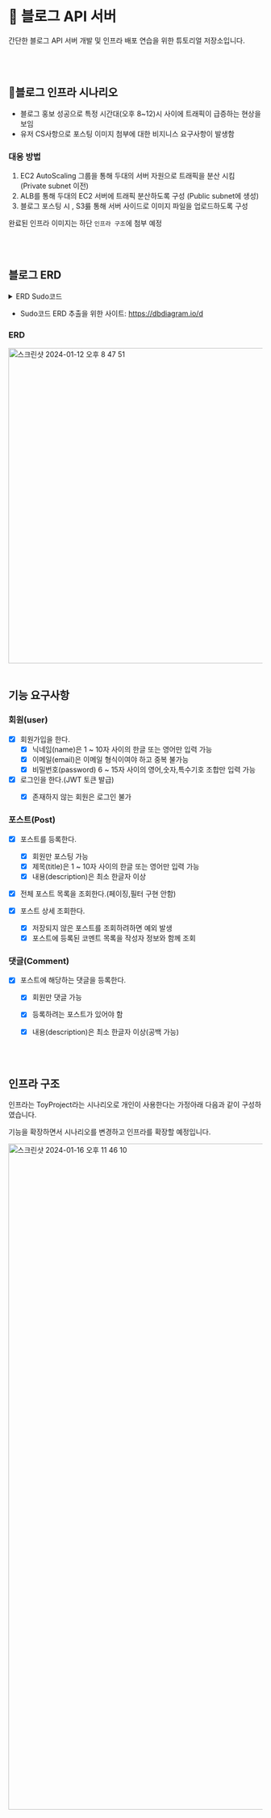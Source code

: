 # 🚀 블로그 API 서버 
간단한 블로그 API 서버 개발 및 인프라 배포 연습을 위한 튜토리얼 저장소입니다. 

</br>
</br>


## 🏃블로그 인프라 시나리오
- 블로그 홍보 성공으로 특정 시간대(오후 8~12)시 사이에 트래픽이 급증하는 현상을 보임
- 유저 CS사항으로 포스팅 이미지 첨부에 대한 비지니스 요구사항이 발생함

### 대응 방법
1. EC2 AutoScaling 그룹을 통해 두대의 서버 자원으로 트래픽을 분산 시킴 (Private subnet 이전) 
2. ALB를 통해 두대의 EC2 서버에 트래픽 분산하도록 구성 (Public subnet에 생성)
3. 블로그 포스팅 시 , S3릃 통해 서버 사이드로 이미지 파일을 업로드하도록 구성 

완료된 인프라 이미지는 하단 `인프라 구조`에 첨부 예정

</br>
</br>

## 블로그 ERD

<details>
  <summary>ERD Sudo코드</summary>

    Table users {
    id integer [primary key]
    name varchar(255) [not null]
    email varchar(255) [unique, not null]
    password varchar(255) [not null]
    }
    
    Table posts {
    id integer [primary key]
    title varchar(255) [not null]
    description text [not null]
    user_id integer
    }
    
    
    Ref: users.id < posts.user_id 
</details>

- Sudo코드 ERD 추출을 위한 사이트: https://dbdiagram.io/d

### ERD
<img width="625" alt="스크린샷 2024-01-12 오후 8 47 51" src="https://github.com/GuDonghee/Practice_Blog/assets/155864800/85ac7075-70aa-4811-825e-73df1ff1ec17">




</br>
</br>

## 기능 요구사항

### 회원(user)
- [x] 회원가입을 한다.
  - [x] 닉네임(name)은 1 ~ 10자 사이의 한글 또는 영어만 입력 가능
  - [x] 이메일(email)은 이메일 형식이여야 하고 중복 불가능
  - [x] 비밀번호(password) 6 ~ 15자 사이의 영어,숫자,특수기호 조합만 입력 가능

- [x] 로그인을 한다.(JWT 토큰 발급)
  - [x] 존재하지 않는 회원은 로그인 불가


### 포스트(Post)
- [x] 포스트를 등록한다.
  - [x] 회원만 포스팅 가능
  - [x] 제목(title)은 1 ~ 10자 사이의 한글 또는 영어만 입력 가능
  - [x] 내용(description)은 최소 한글자 이상

- [x] 전체 포스트 목록을 조회한다.(페이징,필터 구현 안함)
  
- [x] 포스트 상세 조회한다. 
  - [x] 저장되지 않은 포스트를 조회하려하면 예외 발생
  - [x] 포스트에 등록된 코멘트 목록을 작성자 정보와 함께 조회

### 댓글(Comment)
- [x] 포스트에 해당하는 댓글을 등록한다.
  - [x] 회원만 댓글 가능 
  - [x] 등록하려는 포스트가 있어야 함
  - [x] 내용(description)은 최소 한글자 이상(공백 가능)


</br>
</br>



## 인프라 구조
인프라는 ToyProject라는 시나리오로 개인이 사용한다는 가정아래 다음과 같이 구성하였습니다. 

기능을 확장하면서 시나리오를 변경하고 인프라를 확장할 예정입니다.

<img width="1320" alt="스크린샷 2024-01-16 오후 11 46 10" src="https://github.com/GuDonghee/Practice_Blog/assets/155864800/153188e4-5941-4cea-a848-21a3fa8959fb">



